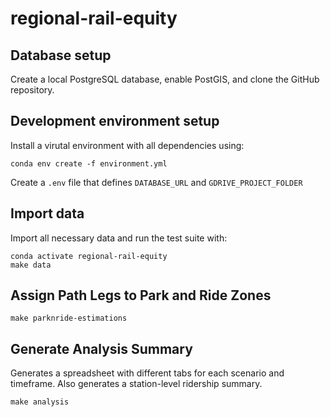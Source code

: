 # regional-rail-equity

## Database setup

Create a local PostgreSQL database, enable PostGIS, and clone the GitHub repository. 

## Development environment setup

Install a virutal environment with all dependencies using:

```
conda env create -f environment.yml
```

Create a `.env` file that defines `DATABASE_URL` and `GDRIVE_PROJECT_FOLDER`

## Import data

Import all necessary data and run the test suite with:

```
conda activate regional-rail-equity
make data
```

## Assign Path Legs to Park and Ride Zones

```
make parknride-estimations
```

## Generate Analysis Summary

Generates a spreadsheet with different tabs for each scenario and timeframe. Also generates a station-level ridership summary.

```
make analysis
```
